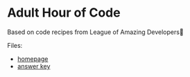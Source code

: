 Adult Hour of Code
==================

Based on code recipes from League of Amazing Developers

Files:

- [homepage](index.md)
- [answer key](answers.md)
